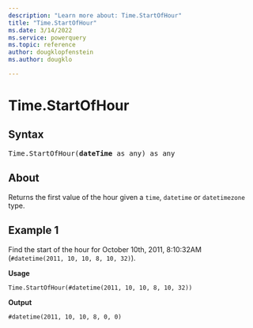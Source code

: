 ```yaml
---
description: "Learn more about: Time.StartOfHour"
title: "Time.StartOfHour"
ms.date: 3/14/2022
ms.service: powerquery
ms.topic: reference
author: dougklopfenstein
ms.author: dougklo

---
```

# Time.StartOfHour

## Syntax

<pre>
Time.StartOfHour(<b>dateTime</b> as any) as any
</pre>
  
## About

Returns the first value of the hour given a `time`, `datetime` or `datetimezone` type.

## Example 1

Find the start of the hour for October 10th, 2011, 8:10:32AM (`#datetime(2011, 10, 10, 8, 10, 32)`).

**Usage**

```powerquery-m
Time.StartOfHour(#datetime(2011, 10, 10, 8, 10, 32))
```

**Output**

`#datetime(2011, 10, 10, 8, 0, 0)`

